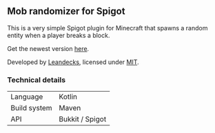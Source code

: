 ## Mob randomizer for Spigot

This is a very simple Spigot plugin for Minecraft
that spawns a random entity when a player breaks a block.

Get the newest version [here](https://github.com/Leandecks/mob-randomizer/releases/).

Developed by [Leandecks](https://leandecks.github.io/), licensed under [MIT](LICENSE.md).

### Technical details

<table>
<tr>
    <td>Language</td>
    <td>Kotlin</td>
</tr>
<tr>
    <td>Build system</td>
    <td>Maven</td>
</tr>
<tr>
    <td>API</td>
    <td>Bukkit / Spigot</td>
</table>
